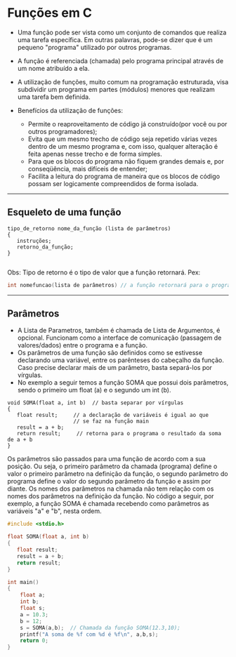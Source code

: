 # Funções em C

+ Uma função pode ser vista como um conjunto de comandos que realiza uma tarefa específica. Em outras palavras, pode-se dizer que é um pequeno "programa" utilizado por outros programas.

+ A função é referenciada (chamada) pelo programa principal através de um nome atribuído a ela.

+ A utilização de funções, muito comum na programação estruturada, visa subdividir um programa em partes (módulos) menores que realizam uma tarefa bem definida.
+ Benefícios da utilização de funções:
   + Permite o reaproveitamento de código já construído(por você ou por outros programadores);
   + Evita que um mesmo trecho de código seja repetido várias vezes dentro de um mesmo programa e, com isso, qualquer alteração é feita apenas nesse trecho e de forma simples.
   + Para que os blocos do programa não fiquem grandes demais e, por conseqüência, mais difíceis de entender;
   + Facilita a leitura do programa de maneira que os blocos de código possam ser logicamente compreendidos de forma isolada.
----
Esqueleto de uma função
----
```
tipo_de_retorno nome_da_função (lista de parâmetros)
{
   instruções;
   retorno_da_função;
}
 
```
Obs: Tipo de retorno é o tipo de valor que a função retornará. Pex:
``` C
int nomefuncao(lista de parâmetros) // a função retornará para o programa um valor do tipo int.
```
----
Parâmetros
----
+ A Lista de Parametros, também é chamada de Lista de Argumentos, é opcional. Funcionam como a interface de comunicação (passagem de valores/dados) entre o programa e a função. 
+ Os parâmetros de uma função são definidos como se estivesse declarando uma variável, entre os parênteses do cabeçalho da função. Caso precise declarar mais de um parâmetro, basta separá-los por vírgulas. 
+ No exemplo a seguir temos a função SOMA que possui dois parâmetros, sendo o primeiro um float (a) e o segundo um int (b).

```
void SOMA(float a, int b)  // basta separar por vírgulas
{
   float result;     // a declaração de variáveis é igual ao que 
                     // se faz na função main 
   result = a + b;
   return result;     // retorna para o programa o resultado da soma de a + b  
}
```
Os parâmetros são passados para uma função de acordo com a sua posição. Ou seja, o primeiro parâmetro da chamada (programa) define o valor o primeiro parâmetro na definição da função, o segundo parâmetro do programa define o valor do segundo parâmetro da função e assim por diante. Os nomes dos parâmetros na chamada não tem relação com os nomes dos parâmetros na definição da função.
No código a seguir, por exemplo, a função SOMA é chamada recebendo como parâmetros as variáveis "a" e "b", nesta ordem.

``` C runnable
#include <stdio.h>

float SOMA(float a, int b)  
{
   float result;     
   result = a + b;
   return result;
}

int main()
{
    float a;
    int b;
    float s;
    a = 10.3;
    b = 12;
    s = SOMA(a,b);  // Chamada da função SOMA(12.3,10);
    printf("A soma de %f com %d é %f\n", a,b,s); 
    return 0;
}
```
